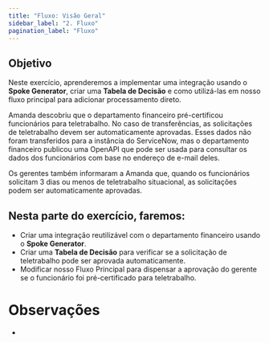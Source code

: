 ```yaml
---
title: "Fluxo: Visão Geral" 
sidebar_label: "2. Fluxo"
pagination_label: "Fluxo" 
---
```


## Objetivo

Neste exercício, aprenderemos a implementar uma integração usando o **Spoke Generator**, criar uma **Tabela de Decisão** e como utilizá-las em nosso fluxo principal para adicionar processamento direto.

Amanda descobriu que o departamento financeiro pré-certificou funcionários para teletrabalho. No caso de transferências, as solicitações de teletrabalho devem ser automaticamente aprovadas. Esses dados não foram transferidos para a instância do ServiceNow, mas o departamento financeiro publicou uma OpenAPI que pode ser usada para consultar os dados dos funcionários com base no endereço de e-mail deles.

Os gerentes também informaram a Amanda que, quando os funcionários solicitam 3 dias ou menos de teletrabalho situacional, as solicitações podem ser automaticamente aprovadas.

## Nesta parte do exercício, faremos:

- Criar uma integração reutilizável com o departamento financeiro usando o **Spoke Generator**.
- Criar uma **Tabela de Decisão** para verificar se a solicitação de teletrabalho pode ser aprovada automaticamente.
- Modificar nosso Fluxo Principal para dispensar a aprovação do gerente se o funcionário foi pré-certificado para teletrabalho.

# Observações

 - 
